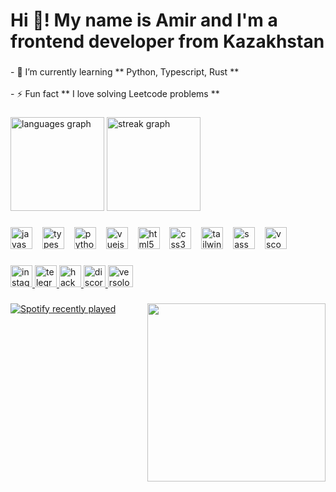 <h1 align="left">Hi 👋! My name is Amir and I'm a frontend developer from Kazakhstan</h1>

###

<p align="left">- 🌱 I’m currently learning ** Python, Typescript, Rust **<br><br>- ⚡ Fun fact  ** I love solving Leetcode problems **</p>

###

<div align="left">
  <img src="https://github-readme-stats.vercel.app/api/top-langs?username=AmirVers&locale=en&hide_title=false&layout=compact&card_width=320&langs_count=5&theme=dracula&hide_border=false" height="150" alt="languages graph"  />
  <img src="https://streak-stats.demolab.com?user=AmirVers&locale=en&mode=daily&theme=dracula&hide_border=false&border_radius=5" height="150" alt="streak graph"  />
</div>

###

<div align="left">
  <img src="https://cdn.jsdelivr.net/gh/devicons/devicon/icons/javascript/javascript-original.svg" height="35" alt="javascript logo"  />
  <img width="8" />
  <img src="https://cdn.jsdelivr.net/gh/devicons/devicon/icons/typescript/typescript-original.svg" height="35" alt="typescript logo"  />
  <img width="8" />
  <img src="https://cdn.jsdelivr.net/gh/devicons/devicon/icons/python/python-original.svg" height="35" alt="python logo"  />
  <img width="8" />
  <img src="https://cdn.jsdelivr.net/gh/devicons/devicon/icons/vuejs/vuejs-original.svg" height="35" alt="vuejs logo"  />
  <img width="8" />
  <img src="https://cdn.jsdelivr.net/gh/devicons/devicon/icons/html5/html5-original.svg" height="35" alt="html5 logo"  />
  <img width="8" />
  <img src="https://cdn.jsdelivr.net/gh/devicons/devicon/icons/css3/css3-original.svg" height="35" alt="css3 logo"  />
  <img width="8" />
  <img src="https://cdn.jsdelivr.net/gh/devicons/devicon/icons/tailwindcss/tailwindcss-original-wordmark.svg" height="35" alt="tailwindcss logo"  />
  <img width="8" />
  <img src="https://cdn.jsdelivr.net/gh/devicons/devicon/icons/sass/sass-original.svg" height="35" alt="sass logo"  />
  <img width="8" />
  <img src="https://cdn.jsdelivr.net/gh/devicons/devicon/icons/vscode/vscode-original.svg" height="35" alt="vscode logo"  />
</div>

###

<div align="left">
  <a href="https://www.instagram.com/versolom/" target="_blank">
    <img src="https://img.shields.io/static/v1?message=Instagram&logo=instagram&label=&color=E4405F&logoColor=white&labelColor=&style=for-the-badge" height="35" alt="instagram logo"  />
  </a>
  <a href="https://t.me/Versettir" target="_blank">
    <img src="https://img.shields.io/static/v1?message=Telegram&logo=telegram&label=&color=2CA5E0&logoColor=white&labelColor=&style=for-the-badge" height="35" alt="telegram logo"  />
  </a>
  <a href="https://www.hackerrank.com/profile/amirloa905" target="_blank">
    <img src="https://img.shields.io/static/v1?message=HackerRank&logo=hackerrank&label=&color=2EC866&logoColor=white&labelColor=&style=for-the-badge" height="35" alt="hackerrank logo"  />
  </a>
  
  <a href="https://discordapp.com/users/basenjoyer" target="_blank">
    <img src="https://img.shields.io/static/v1?message=Discord&logo=discord&label=&color=7289DA&logoColor=white&labelColor=&style=for-the-badge" height="35" alt="discord logo"  />
  </a>
  </a> <a href="https://www.leetcode.com/versolom" target="blank"><img src="https://raw.githubusercontent.com/rahuldkjain/github-profile-readme-generator/master/src/images/icons/Social/leet-code.svg" alt="versolom" height="35" width="40" /></a>
</div>

###

<img align="right" height="285" src="https://i.pinimg.com/564x/06/b3/47/06b347fb58fc9ad895ea3b7e3528f509.jpg"  />

###

<div align="left">
  <a href="https://open.spotify.com/user/317xbyrvv7m4vddalbx2xnjmrk5a">
    <img src="https://spotify-recently-played-readme.vercel.app/api?user=317xbyrvv7m4vddalbx2xnjmrk5a&count=1&unique=false" alt="Spotify recently played"  />
  </a>
</div>

###
